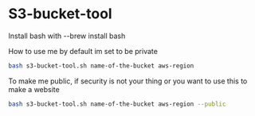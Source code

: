 
# S3-bucket-tool

 Install bash with --brew install bash

 How to use me
 by default im set to be private

```sh
bash s3-bucket-tool.sh name-of-the-bucket aws-region
```
 
 To make me public, if security is not your thing or you want to use this to make a website
```sh
bash s3-bucket-tool.sh name-of-the-bucket aws-region --public
```
